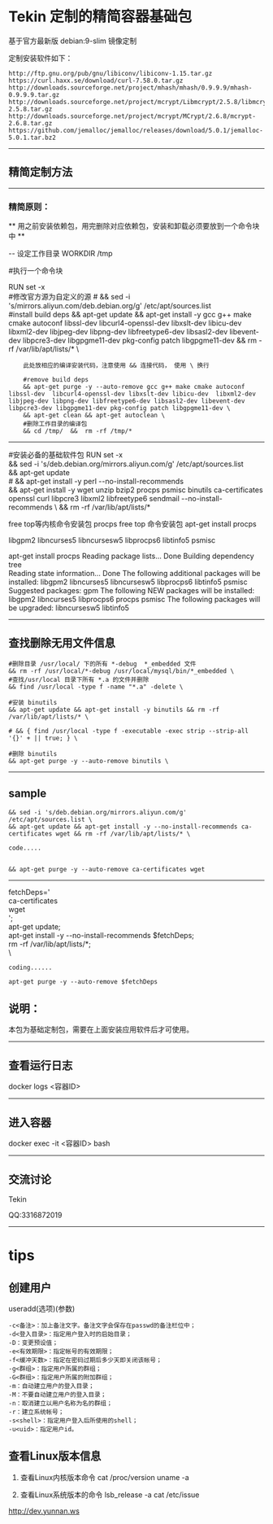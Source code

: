 # Tekin 定制的精简容器基础包

基于官方最新版 debian:9-slim 镜像定制

定制安装软件如下：

	http://ftp.gnu.org/pub/gnu/libiconv/libiconv-1.15.tar.gz
	https://curl.haxx.se/download/curl-7.58.0.tar.gz
	http://downloads.sourceforge.net/project/mhash/mhash/0.9.9.9/mhash-0.9.9.9.tar.gz
	http://downloads.sourceforge.net/project/mcrypt/Libmcrypt/2.5.8/libmcrypt-2.5.8.tar.gz
	http://downloads.sourceforge.net/project/mcrypt/MCrypt/2.6.8/mcrypt-2.6.8.tar.gz
	https://github.com/jemalloc/jemalloc/releases/download/5.0.1/jemalloc-5.0.1.tar.bz2

***

## 精简定制方法
***
### 精简原则： 
** 用之前安装依赖包，用完删除对应依赖包，安装和卸载必须要放到一个命令块中 ** 

-- 设定工作目录
WORKDIR /tmp

#执行一个命令块

RUN set -x \
		#修改官方源为自定义的源
        # && sed -i 's/mirrors.aliyun.com/deb.debian.org/g' /etc/apt/sources.list \
		#install build deps
        && apt-get update && apt-get install -y gcc g++ make cmake autoconf libssl-dev  libcurl4-openssl-dev libxslt-dev libicu-dev  libxml2-dev libjpeg-dev libpng-dev libfreetype6-dev libsasl2-dev libevent-dev libpcre3-dev libgpgme11-dev pkg-config patch libgpgme11-dev && rm -rf /var/lib/apt/lists/* \
		
		此处放相应的编译安装代码，注意使用 && 连接代码， 使用 \ 换行

		#remove build deps
        && apt-get purge -y --auto-remove gcc g++ make cmake autoconf libssl-dev  libcurl4-openssl-dev libxslt-dev libicu-dev  libxml2-dev libjpeg-dev libpng-dev libfreetype6-dev libsasl2-dev libevent-dev  libpcre3-dev libgpgme11-dev pkg-config patch libgpgme11-dev \
        && apt-get clean && apt-get autoclean \
        #删除工作目录的编译包
        && cd /tmp/  &&  rm -rf /tmp/* 

***

#安装必备的基础软件包
RUN set -x \
        && sed -i 's/deb.debian.org/mirrors.aliyun.com/g' /etc/apt/sources.list \
        && apt-get update \
        # && apt-get install -y perl --no-install-recommends \
        && apt-get install -y wget unzip bzip2 procps psmisc binutils ca-certificates openssl curl libpcre3 libxml2 libfreetype6 sendmail --no-install-recommends \ 
        && rm -rf /var/lib/apt/lists/* 

free top等内核命令安装包   procps 
free top 命令安装包  apt-get install procps

libgpm2 libncurses5 libncursesw5 libprocps6 libtinfo5 psmisc


apt-get install procps
Reading package lists... Done
Building dependency tree       
Reading state information... Done
The following additional packages will be installed:
  libgpm2 libncurses5 libncursesw5 libprocps6 libtinfo5 psmisc
Suggested packages:
  gpm
The following NEW packages will be installed:
  libgpm2 libncurses5 libprocps6 procps psmisc
The following packages will be upgraded:
  libncursesw5 libtinfo5


*** 
## 查找删除无用文件信息
	#删除目录 /usr/local/ 下的所有 *-debug  *_embedded 文件
	&& rm -rf /usr/local/*-debug /usr/local/mysql/bin/*_embedded \
	#查找/usr/local 目录下所有 *.a 的文件并删除
	&& find /usr/local -type f -name "*.a" -delete \

	#安装 binutils
	&& apt-get update && apt-get install -y binutils && rm -rf /var/lib/apt/lists/* \

	# && { find /usr/local -type f -executable -exec strip --strip-all '{}' + || true; } \

	#删除 binutils
	&& apt-get purge -y --auto-remove binutils \

***

## sample

	&& sed -i 's/deb.debian.org/mirrors.aliyun.com/g' /etc/apt/sources.list \
	&& apt-get update && apt-get install -y --no-install-recommends ca-certificates wget && rm -rf /var/lib/apt/lists/* \
	
	code.....


	&& apt-get purge -y --auto-remove ca-certificates wget

***


 fetchDeps=' \
        ca-certificates \
        wget \
    '; \
    apt-get update; \
    apt-get install -y --no-install-recommends $fetchDeps; \
    rm -rf /var/lib/apt/lists/*; \
    \

	coding......

    apt-get purge -y --auto-remove $fetchDeps


## 说明： 
本包为基础定制包，需要在上面安装应用软件后才可使用。

*** 

## 查看运行日志 
docker logs <容器ID>

*** 
## 进入容器
docker exec -it <容器ID> bash

*** 
## 交流讨论
Tekin

QQ:3316872019


*** 
# tips

## 创建用户
useradd(选项)(参数)

	-c<备注>：加上备注文字。备注文字会保存在passwd的备注栏位中；
	-d<登入目录>：指定用户登入时的启始目录；
	-D：变更预设值；
	-e<有效期限>：指定帐号的有效期限；
	-f<缓冲天数>：指定在密码过期后多少天即关闭该帐号；
	-g<群组>：指定用户所属的群组；
	-G<群组>：指定用户所属的附加群组；
	-m：自动建立用户的登入目录；
	-M：不要自动建立用户的登入目录；
	-n：取消建立以用户名称为名的群组；
	-r：建立系统帐号；
	-s<shell>：指定用户登入后所使用的shell；
	-u<uid>：指定用户id。


## 查看Linux版本信息
1. 查看Linux内核版本命令
	cat /proc/version
	uname -a

2. 查看Linux系统版本的命令
	lsb_release -a
	cat /etc/issue



http://dev.yunnan.ws

